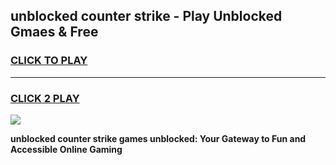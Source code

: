 
## unblocked counter strike - Play Unblocked Gmaes & Free
<h3>
<a href="https://news.freeplayer.one?title=unblocked_counter_strike&ref=16F">CLICK TO PLAY</a></h3>
<hr>

<h3>
<a href="https://news.freeplayer.one?title=unblocked_counter_strike&ref=16F">CLICK 2 PLAY</a>
  
</h3>

<a href="https://news.freeplayer.one?title=unblocked_counter_strike&ref=16F/"><img src="https://clearcache.store/games.png"></a>


**unblocked counter strike games unblocked: Your Gateway to Fun and Accessible Online Gaming**
